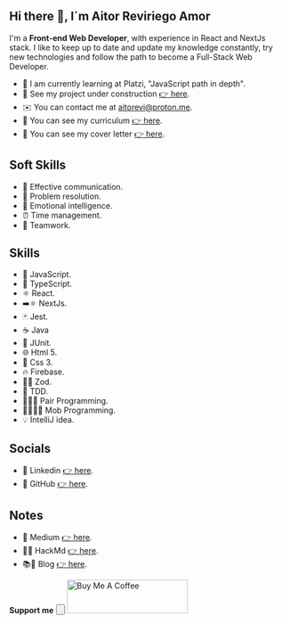 ## Hi there 👋, I´m Aitor Reviriego Amor

I'm a **Front-end Web Developer**, with experience in React and NextJs stack. I like to keep up to date and update my knowledge constantly, try new technologies and follow the path to become a Full-Stack Web Developer.

- 🌱 I am currently learning at Platzi, "JavaScript path in depth".
- 🚧 See my project under construction [👉 here](https://you-pod-2-0.vercel.app/).
- ✉️ You can contact me at aitorevi@proton.me.
- 📄 You can see my curriculum [👉 here](/docs/CV_Aitor_Reviriego_Amor.pdf).
- 📝 You can see my cover letter [👉 here](/docs/Carta_de_presentacion_Aitor_Reviriego_Amor.pdf).

## Soft Skills

- 💬 Effective communication.
- 🧩 Problem resolution.
- 🧠 Emotional intelligence.
- ⏰ Time management.
- 🤝 Teamwork.

## Skills

- 📜 JavaScript.
- 🔵 TypeScript.
- ⚛️ React.
- ➡️⚛️ NextJs.
- 🃏 Jest.
- ☕ Java
- 🔬 JUnit.
- 🌐 Html 5.
- 🎨 Css 3.
- 🔥 Firebase.
- 🧙‍♂️ Zod.
- 🧪 TDD.
- 👨‍👩‍👦 Pair Programming.
- 👨‍👩‍👦‍👦 Mob Programming.
- 💡 IntelliJ idea.

## Socials

- 🔗 Linkedin [👉 here](https://es.linkedin.com/in/aitor-reviriego-amor).
- 🐙 GitHub [👉 here](https://github.com/aitorevi).

## Notes

- 📰 Medium [👉 here](https://medium.com/@aitorevi).
- 📝✨ HackMd [👉 here](https://hackmd.io/@CkTa-WbeTiCXupfh7N0zjg).
- 📚📝 Blog [👉 here](https://aitorevi.synology.me/wordpress/).

**Support me**
<button>

</button>
<a href="https://www.buymeacoffee.com/aitorevi" target="_blank"><img src="https://cdn.buymeacoffee.com/buttons/v2/default-yellow.png" alt="Buy Me A Coffee" style="height: 60px !important;width: 217px !important;" ></a>
